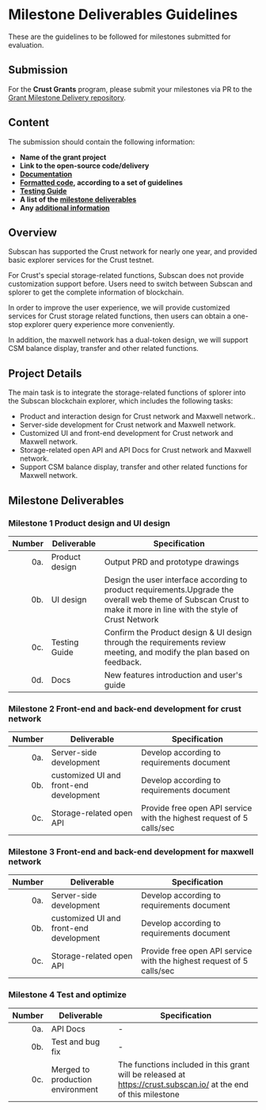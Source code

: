 # Milestone Deliverables Guidelines

These are the guidelines to be followed for milestones submitted for evaluation. 

## Submission

For the **Crust Grants** program, please submit your milestones via PR to the [Grant Milestone Delivery repository](https://github.com/crustio/Crust-Grant-Milestone-Delivery).

## Content

The submission should contain the following information: 

 * **Name of the grant project**
 * **Link to the open-source code/delivery** 
 * **[Documentation](#documentation)**
 * **[Formatted code](#formatted-code), according to a set of guidelines**
 * **[Testing Guide](#testing-guide)**
 * **A list of the [milestone deliverables](#milestone-deliverables)**
 * **Any [additional information](#additional-information)**

## Overview

Subscan has supported the Crust network for nearly one year, and provided basic explorer services for the Crust testnet.

For Crust's special storage-related functions, Subscan does not provide customization support before. Users need to switch between Subscan and splorer to get the complete information of blockchain.

In order to improve the user experience, we will provide customized services for Crust storage related functions, then users can obtain a one-stop explorer query experience more conveniently.

In addition, the maxwell network has a dual-token design, we will support CSM balance display, transfer and other related functions.

## Project Details 

The main task is to integrate the storage-related functions of splorer into the Subscan blockchain explorer, which includes the following tasks:
* Product and interaction design for Crust network and Maxwell network..
* Server-side development for Crust network and Maxwell network.
* Customized UI and front-end development for Crust network and Maxwell network.
* Storage-related open API and API Docs for Crust network and Maxwell network.
* Support CSM balance display, transfer and other related functions for Maxwell network.


## Milestone Deliverables

### Milestone 1 Product design and UI design

| Number | Deliverable | Specification |
| -----: | ----------- | ------------- |
| 0a. | Product design | Output PRD and prototype drawings|
| 0b. | UI design | Design the user interface according to product requirements.Upgrade the overall web theme of Subscan Crust to make it more in line with the style of Crust Network |
| 0c. | Testing Guide | Confirm the Product design & UI design through the requirements review meeting, and modify the plan based on feedback. | 
| 0d. | Docs | New features introduction and user's guide | 


### Milestone 2 Front-end and back-end development for crust network

| Number | Deliverable | Specification |
| -----: | ----------- | ------------- |
| 0a. | Server-side development | Develop according to requirements document |
| 0b. | customized UI and front-end development | Develop according to requirements document |
| 0c. | Storage-related open API | Provide free open API service with the highest request of 5 calls/sec | 


### Milestone 3 Front-end and back-end development for maxwell network

| Number | Deliverable | Specification |
| -----: | ----------- | ------------- |
| 0a. | Server-side development | Develop according to requirements document |
| 0b. | customized UI and front-end development | Develop according to requirements document |
| 0c. | Storage-related open API | Provide free open API service with the highest request of 5 calls/sec | 


### Milestone 4 Test and optimize

| Number | Deliverable | Specification |
| -----: | ----------- | ------------- |
| 0a. | API Docs | - |
| 0b. | Test and bug fix | - |
| 0c. | Merged to production environment | The functions included in this grant will be released at https://crust.subscan.io/ at the end of this milestone | 






